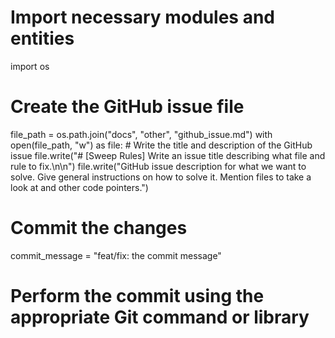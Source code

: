 # Import necessary modules and entities
import os

# Create the GitHub issue file
file_path = os.path.join("docs", "other", "github_issue.md")
with open(file_path, "w") as file:
    # Write the title and description of the GitHub issue
    file.write("# [Sweep Rules] Write an issue title describing what file and rule to fix.\n\n")
    file.write("GitHub issue description for what we want to solve. Give general instructions on how to solve it. Mention files to take a look at and other code pointers.")

# Commit the changes
commit_message = "feat/fix: the commit message"
# Perform the commit using the appropriate Git command or library
